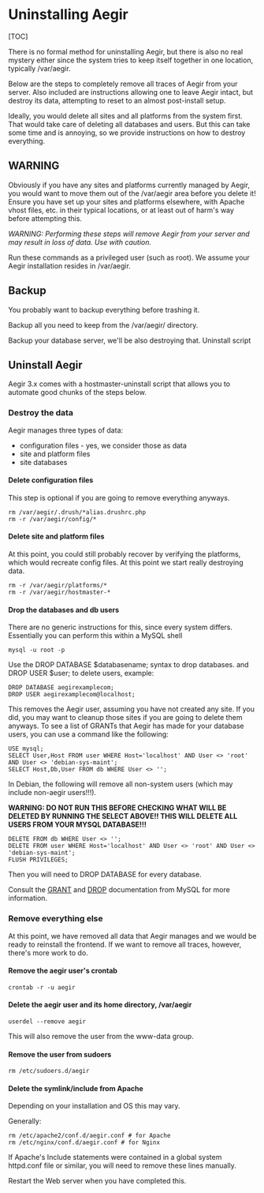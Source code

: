 Uninstalling Aegir
==================

[TOC]

There is no formal method for uninstalling Aegir, but there is also no real mystery either since the system tries to keep itself together in one location, typically /var/aegir.

Below are the steps to completely remove all traces of Aegir from your server. Also included are instructions allowing one to leave Aegir intact, but destroy its data, attempting to reset to an almost post-install setup.

Ideally, you would delete all sites and all platforms from the system first. That would take care of deleting all databases and users. But this can take some time and is annoying, so we provide instructions on how to destroy everything.


WARNING
-------

Obviously if you have any sites and platforms currently managed by Aegir, you would want to move them out of the /var/aegir area before you delete it! Ensure you have set up your sites and platforms elsewhere, with Apache vhost files, etc. in their typical locations, or at least out of harm's way before attempting this.

*WARNING: Performing these steps will remove Aegir from your server and may result in loss of data. Use with caution.*

Run these commands as a privileged user (such as root). We assume your Aegir installation resides in /var/aegir.


Backup
------

You probably want to backup everything before trashing it.

Backup all you need to keep from the /var/aegir/ directory.

Backup your database server, we'll be also destroying that.
Uninstall script


Uninstall Aegir
---------------

Aegir 3.x comes with a hostmaster-uninstall script that allows you to automate good chunks of the steps below.

### Destroy the data

Aegir manages three types of data:

* configuration files - yes, we consider those as data
* site and platform files
* site databases

#### Delete configuration files

This step is optional if you are going to remove everything anyways.

    rm /var/aegir/.drush/*alias.drushrc.php
    rm -r /var/aegir/config/*

#### Delete site and platform files

At this point, you could still probably recover by verifying the platforms, which would recreate config files. At this point we start really destroying data.

    rm -r /var/aegir/platforms/*
    rm -r /var/aegir/hostmaster-*

#### Drop the databases and db users

There are no generic instructions for this, since every system differs. Essentially you can perform this within a MySQL shell

    mysql -u root -p

Use the DROP DATABASE $databasename; syntax to drop databases. and DROP USER $user; to delete users, example:

    DROP DATABASE aegirexamplecom;
    DROP USER aegirexamplecom@localhost;

This removes the Aegir user, assuming you have not created any site. If you did, you may want to cleanup those sites if you are going to delete them anyways. To see a list of GRANTs that Aegir has made for your database users, you can use a command like the following:

    USE mysql;
    SELECT User,Host FROM user WHERE Host='localhost' AND User <> 'root' AND User <> 'debian-sys-maint';
    SELECT Host,Db,User FROM db WHERE User <> '';

In Debian, the following will remove all non-system users (which may include non-aegir users!!!).

**WARNING: DO NOT RUN THIS BEFORE CHECKING WHAT WILL BE DELETED BY RUNNING THE SELECT ABOVE!! THIS WILL DELETE ALL USERS FROM YOUR MYSQL DATABASE!!!**

    DELETE FROM db WHERE User <> '';
    DELETE FROM user WHERE Host='localhost' AND User <> 'root' AND User <> 'debian-sys-maint';
    FLUSH PRIVILEGES;

Then you will need to DROP DATABASE for every database.

Consult the [GRANT](http://dev.mysql.com/doc/refman/5.1/en/grant.html) and [DROP](http://dev.mysql.com/doc/refman/5.1/en/drop-user.html) documentation from MySQL for more information.

### Remove everything else

At this point, we have removed all data that Aegir manages and we would be ready to reinstall the frontend. If we want to remove all traces, however, there's more work to do.

#### Remove the aegir user's crontab

    crontab -r -u aegir

#### Delete the aegir user and its home directory, /var/aegir

    userdel --remove aegir

This will also remove the user from the www-data group.

#### Remove the user from sudoers

    rm /etc/sudoers.d/aegir

#### Delete the symlink/include from Apache

Depending on your installation and OS this may vary.

Generally:

    rm /etc/apache2/conf.d/aegir.conf # for Apache
    rm /etc/nginx/conf.d/aegir.conf # for Nginx

If Apache's Include statements were contained in a global system httpd.conf file or similar, you will need to remove these lines manually.

Restart the Web server when you have completed this.